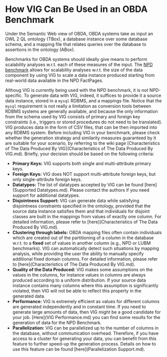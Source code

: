 # How VIG Can Be Used in an OBDA Benchmark

Under the Semantic Web view of OBDA, OBDA systems take as input an OWL 2 QL ontology (TBox), a database instance over some database schema, and a mapping file that relates queries over the database to assertions in the ontology (ABox). 

Benchmarks for OBDA systems should ideally give means to perform scalability analyses w.r.t. each of these measures of the input. The [NPD benchmark](https://github.com/ontop/npd-benchmark) allows for scalability analyses w.r.t. the size of the data component by using VIG to scale a data instance produced starting from real-world data available in the NPD FactPages.

Althoug VIG is currently being used with the NPD benchmark, it is not NPD-specific. To generate data with VIG, indeed, it suffices to provide it a source data instance, stored in a `mysql` RDBMS, and a mappings file. Notice that the `mysql` requirement is not really a limitation as conversion tools between RDBMS systems are generally available, and because the only information from the schema used by VIG consists of primary and foreign key constraints (i.e., triggers or stored procedures do not need to be translated). VIG produces data in the form of CSV files, that can be then imported into any RDBMS system. Before including VIG in your benchmark, please check whether the generation strategy and similarity measures guaranteed by it are suitable for your scenario, by referring to the wiki page [Characteristics of The Data Produced By VIG](Characteristics of The Data Produced By VIG.md). Briefly, your decision should be based on the following criteria:

* **Primary Keys:** VIG supports both single and multi-attribute primary keys.
* **Foreign Keys:** VIG does NOT support multi-attribute foreign keys, but only single-attribute foreign keys.
* **Datatypes:** The list of datatypes accepted by VIG can be found [here](Supported Datatypes.md). Please contact the authors if you need support for additional datatypes.
* **Disjointness Support:** VIG can generate data while satisfying disjointness constraints specified in the ontology, provided that the source data instance satisfies them and that individuals for disjoint classes are built in the mappings from values of exactly one column. For detailed information, please refer to [here](Characteristics of The Data Produced By VIG.md).
* **Clustering through labels:** OBDA mapping files often contain individuals which are created out of the partitioning of a column in the database w.r.t. to a **fixed** set of values in another column (e.g., NPD or LUBM benchmarks). VIG can automatically detect such situations by mapping analysis, while providing the user the  ability to manually specify additional fixed domain columns. For detailed information, please refer to [here](Characteristics of The Data Produced By VIG.md). 
* **Quality of the Data Produced:** VIG makes some assumptions on the values in the columns, for instance values in columns are always produced according to a uniform distribution. If your source data instance contains many columns where this assumption is significantly violated, then VIG will not be able to reflect this property in the generated data.
* **Performance:** VIG is extremely efficient as values for different columns are generated independently and in constant time. If you need to generate large amounts of data, then VIG might be a good candidate for your job. [Here](VIG Performance.md) you can find some results for the generation of data for the NPD Benchmark.
* **Parallelization:** VIG can be parallelized up to the number of columns in the database, without communication overhead. Therefore, if you have access to a cluster for generating your data, you can benefit from this feature to further speed-up the generation process. Details on how to use this feature can be found [here](Parallelization Support.md).
